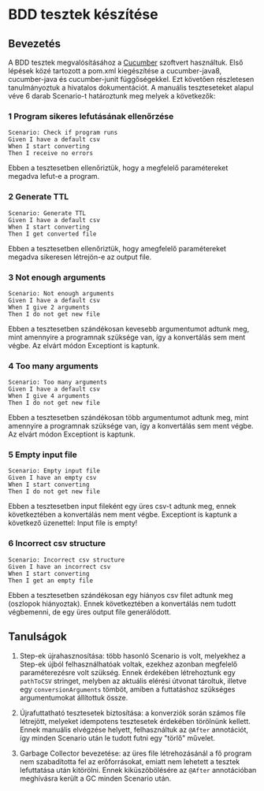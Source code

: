 # BDD tesztek készítése

## Bevezetés

A BDD tesztek megvalósításához a [Cucumber](https://cucumber.io/) szoftvert használtuk. Első lépések közé tartozott a pom.xml kiegészítése a cucumber-java8, cucumber-java és cucumber-junit függőségekkel. Ezt követően részletesen tanulmányoztuk a hivatalos dokumentációt. A manuális teszteseteket alapul véve 6 darab Scenario-t határoztunk meg melyek a következők:

### 1 Program sikeres lefutásának ellenőrzése
```gherkin  
Scenario: Check if program runs
Given I have a default csv
When I start converting
Then I receive no errors
```
Ebben a tesztesetben ellenőriztük, hogy a megfelelő paramétereket megadva lefut-e a program. 

### 2 Generate TTL
```gherkin  
Scenario: Generate TTL
Given I have a default csv
When I start converting
Then I get converted file
```
Ebben a tesztesetben ellenőriztük, hogy amegfelelő paramétereket megadva  sikeresen létrejön-e az output file. 

### 3 Not enough arguments
```gherkin  
Scenario: Not enough arguments
Given I have a default csv
When I give 2 arguments
Then I do not get new file
```
Ebben a tesztesetben szándékosan kevesebb argumentumot adtunk meg, mint amennyire a programnak szüksége van, így a konvertálás sem ment végbe.
Az elvárt módon Exceptiont is kaptunk.

### 4 Too many arguments
```gherkin  
Scenario: Too many arguments
Given I have a default csv
When I give 4 arguments
Then I do not get new file
```
Ebben a tesztesetben szándékosan több argumentumot adtunk meg, mint amennyire a programnak szüksége van, így a konvertálás sem ment végbe.
Az elvárt módon Exceptiont is kaptunk.


### 5 Empty input file
```gherkin  
Scenario: Empty input file
Given I have an empty csv
When I start converting
Then I do not get new file
```
Ebben a tesztesetben input fileként egy üres csv-t adtunk meg, ennek következtében a konvertálás nem ment végbe. Exceptiont is kaptunk a következő üzenettel: Input file is empty!


### 6 Incorrect csv structure
```gherkin  
Scenario: Incorrect csv structure
Given I have an incorrect csv
When I start converting
Then I get an empty file
```
Ebben a tesztesetben szándékosan egy hiányos csv filet adtunk meg (oszlopok hiányoztak). Ennek következtében a konvertálás nem tudott végbemenni, de egy üres output file generálódott.

## Tanulságok
1. Step-ek újrahasznosítása: több hasonló Scenario is volt, melyekhez a Step-ek újból felhasználhatóak voltak, ezekhez azonban megfelelő paraméterezésre volt szükség. Ennek érdekében létrehoztunk egy `pathToCSV` stringet, melyben az aktuális elérési útvonat tároltuk, illetve egy `conversionArguments` tömböt, amiben a futtatáshoz szükséges argumentumokat állítottuk össze.

2. Újrafuttatható tesztesetek biztosítása: a konverziók során számos file létrejött, melyeket idempotens tesztesetek érdekében törölnünk kellett. Ennek manuális elvégzése helyett, felhasználtuk az `@After` annotációt, így minden Scenario után le tudott futni egy "törlő" művelet.

3. Garbage Collector bevezetése: az üres file létrehozásánál a fő program nem szabadította fel az erőforrásokat, emiatt nem lehetett a tesztek lefuttatása után kitörölni. Ennek kiküszöbölésére az `@After` annotációban meghívásra került a GC minden Scenario után.
